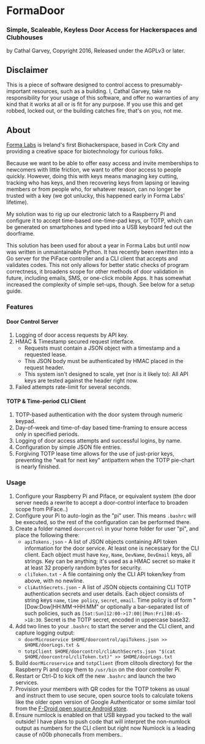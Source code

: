 # FormaDoor
### Simple, Scaleable, Keyless Door Access for Hackerspaces and Clubhouses
by Cathal Garvey, Copyright 2016, Released under the AGPLv3 or later.

## Disclaimer
This is a piece of software designed to control access to presumably-important resources, such as a building. I, Cathal Garvey, take no responsibility for your usage of this software, and offer no warranties of any kind that it works at all or is fit for any purpose. If you use this and get robbed, locked out, or the building catches fire, that's on you, not me.

## About
[Forma Labs](http://formalabs.org) is Ireland's first Biohackerspace, based in Cork City and providing a creative space for biotechnology for curious folks.

Because we want to be able to offer easy access and invite memberships to newcomers with little friction, we want to offer door access to people quickly. However, doing this with keys means managing key cutting, tracking who has keys, and then recovering keys from lapsing or leaving members or from people who, for whatever reason, can no longer be trusted with a key (we got unlucky, this happened early in Forma Labs' lifetime).

My solution was to rig up our electronic latch to a Raspberry Pi and configure it to accept time-based one-time-pad keys, or TOTP, which can be generated on smartphones and typed into a USB keyboard fed out the doorframe.

This solution has been used for about a year in Forma Labs but until now was written in unmaintainable Python. It has recently been rewritten into a Go server for the PiFace controller and a CLI client that accepts and validates codes. This not only allows for better static checks of program correctness, it broadens scope for other methods of door validation in future, including emails, SMS, or one-click mobile Apps. It has somewhat increased the complexity of simple set-ups, though. See below for a setup guide.

### Features
#### Door Control Server
1. Logging of door access requests by API key.
2. HMAC & Timestamp secured request interface.
    * Requests must contain a JSON object with a timestamp and a requested lease.
    * This JSON body must be authenticated by HMAC placed in the request header.
    * This system isn't designed to scale, yet (nor is it likely to): All API keys are tested against the header right now.
3. Failed attempts rate-limit for several seconds.

#### TOTP & Time-period CLI Client
1. TOTP-based authentication with the door system through numeric keypad.
2. Day-of-week and time-of-day based time-framing to ensure access only in specified periods.
3. Logging of door access attempts and successful logins, by name.
4. Configuration by simple JSON file entries.
5. Forgiving TOTP lease time allows for the use of just-prior keys, preventing the "wait for next key" antipattern when the TOTP pie-chart is nearly finished.

### Usage
1. Configure your Raspberry Pi and Piface, or equivalent system (the door server needs a rewrite to accept a door-control interface to broaden scope from PiFace..)
2. Configure your Pi to auto-login as the "pi" user. This means `.bashrc` will be executed, so the rest of the configuration can be performed there.
3. Create a folder named `doorcontrol` in your home folder for user "pi", and place the following there:
    * `apiTokens.json` - A list of JSON objects containing API token information for the door service. At least one is necessary for the CLI client. Each object must have `Key`, `Name`, `DevName`, `DevEmail` keys, all strings. Key can be anything; it's used as a HMAC secret so make it at least 32 properly random bytes for security.    
    * `cliToken.txt` - A file containing only the CLI API token/key from above, with no newline.
    * `cliAuthSecrets.json` - A list of JSON objects containing CLI TOTP authentication secrets and user details. Each object consists of string keys `name`, `time policy`, `secret`, `email`. Time policy is of form "[Dow:Dow]HH:MM->HH:MM" or optionally a bar-separated list of such policies, such as `[Sat:Sun]12:00->17:00|[Mon:Fri]08:45->18:30`. Secret is the TOTP secret, encoded in uppercase base32.
4. Add two lines to your `.bashrc` to start the server and the CLI client, and capture logging output:
    * `doorMicroservice $HOME/doorcontrol/apiTokens.json >> $HOME/doorLogs.txt &`
    * `totpClient $HOME/doorcontrol/cliAuthSecrets.json "$(cat $HOME/doorcontrol/cliToken.txt)" >> $HOME/doorLogs.txt`
5. Build `doorMicroservice` and `totpClient` (from clitools directory) for the Raspberry Pi and copy them to `/usr/bin` on the door controller Pi.
6. Restart or Ctrl-D to kick off the new `.bashrc` and launch the two services.
7. Provision your members with QR codes for the TOTP tokens as usual and instruct them to use secure, open source tools to calculate tokens like the older open version of Google Authenticator or some similar tool from the [F-Droid open source Android store](https://f-droid.org).
8. Ensure numlock is enabled on that USB keypad you tacked to the wall outside! I have plans to push code that will interpret the non-numlock output as numbers for the CLI client but right now Numlock is a leading cause of n00b phonecalls from members..
